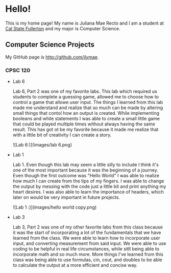 # Hello!

This is my home page! My name is Juliana Mae Recto and I am a student at [Cal State Fullerton](http://www.fullerton.edu/) and my major is Computer Science.

## Computer Science Projects

My GitHub page is http://github.com/ilymae.

### CPSC 120

* Lab 6

    Lab 6, Part 2 was one of my favorite labs. This lab which required us students to complete a guessing game, allowed me to choose how to control a game that allowe user input. The things I learned from this lab made me understand and realize that so much can be made by altering small things that contol how an output is created. While implementing booleans and while statements I was able to create a small little game that could be played multiple times without always having the same result. This has got ot be my favorite because it made me realize that with a little bit of creativity I can create a story.
    
    ![Lab 6:)](images/lab 6.png)
    
* Lab 1

    Lab 1. Even though this lab may seem a little silly to include I think it's one of the most important because it was the beginning of a journey. Even though the first outcome was "Hello World" I was able to realize how much I can create from the tips of my fingers. I was able to change the output by messing with the code just a little bit and print anything my heart desires. I was also able to learn the importance of headers, which later on would be very important in future projects.
    
    ![Lab 1 :)](images/hello world copy.png)
    
* Lab 3

    Lab 3, Part 2 was one of my other favorite labs from this class because it was the start of incorporating a lot of the fundamentals that we have learned from the class. We were able to learn how to incorporate user input, and converting measurement from said input. We were able to use coding to be helpful in real life circumstances, while sitll being able to incorporate math and so much more. More things I've learned from this class was being able to use formulas, cin, cout, and doubles to be able to calculate the output at a more efficient and concise way.
